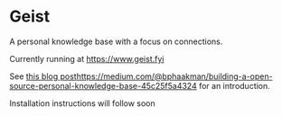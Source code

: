# Geist
A personal knowledge base with a focus on connections.

Currently running at https://www.geist.fyi

See [this blog post]()https://medium.com/@bphaakman/building-a-open-source-personal-knowledge-base-45c25f5a4324 for an introduction.

Installation instructions will follow soon
